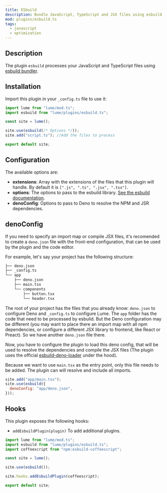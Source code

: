 ```yaml
---
title: ESbuild
description: Bundle JavaScript, TypeScript and JSX files using esbuild library.
mod: plugins/esbuild.ts
tags:
  - javascript
  - optimization
---
```


## Description

The plugin `esbuild` processes your JavaScript and TypeScript files using
[esbuild bundler](https://esbuild.github.io/).

## Installation

Import this plugin in your `_config.ts` file to use it:

```js
import lume from "lume/mod.ts";
import esbuild from "lume/plugins/esbuild.ts";

const site = lume();

site.use(esbuild(/* Options */));
site.add("script.ts"); //Add the files to process

export default site;
```

## Configuration

The available options are:

- **extensions**: Array with the extensions of the files that this plugin will
  handle. By default it is `[".js", ".ts", ".jsx", ".tsx"]`.
- **options**: The options to pass to the esbuild library.
  [See the esbuild documentation](https://esbuild.github.io/api/#simple-options).
- **denoConfig**: Options to pass to Deno to resolve the NPM and JSR
  dependencies.

## denoConfig

If you need to specify an import map or compile JSX files, it's recomended to
create a `deno.json` file with the front-end configuration, that can be used by
the plugin and the code editor.

For example, let's say your project has the following structure:

```txt
├── deno.json
├── _config.ts
└── app
    ├── deno.json
    ├── main.tsx
    └── components
        ├── button.tsx
        └── header.tsx
```

The root of your project has the files that you already know: `deno.json` to
configure Deno and `_config.ts` to configure Lume. The `app` folder has the code
that need to be processed by esbuild. But the Deno configuration may be
different (you may want to place there an import map with all npm dependencies,
or configure a different JSX library to frontend, like React or Preact). So we
have another `deno.json` file there.

Now, you have to configure the plugin to load this deno config, that will be
used to resolve the dependencies and compile the JSX files (The plugin uses the
official [esbuild-deno-loader](https://jsr.io/@luca/esbuild-deno-loader) under
the hood).

Because we want to use `main.tsx` as the entry point, only this file needs to be
added. The plugin can will resolve and include all imports.

```js
site.add("app/main.tsx");
site.use(esbuild({
  denoConfig: "app/deno.json",
}));
```

## Hooks

This plugin exposes the following hooks:

- `addEsbuildPlugin(plugin)` To add additional plugins.

```js
import lume from "lume/mod.ts";
import esbuild from "lume/plugins/esbuild.ts";
import coffeescript from "npm:esbuild-coffeescript";

const site = lume();

site.use(esbuild());

site.hooks.addEsbuildPlugin(coffeescript);

export default site;
```
